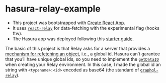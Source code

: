 # hasura-relay-example

- This project was bootstrapped with [Create React App](https://github.com/facebook/create-react-app).
- It uses [`react-relay`](https://github.com/facebook/relay/tree/master/packages/react-relay) for data-fetching with the experimental flag (hooks ftw).
- The Hasura app was deployed following this [starter guide](https://hasura.io/docs/1.0/graphql/manual/getting-started/index.html).

The basic of this project is that Relay asks for a server that provides a [mechanism for refetching an object](https://github.com/graphql/graphql-relay-js), i.e., a global id. Hasura can’t garantee that you’ll have unique global ids, so you need to implement the [`getDataID`](https://github.com/renanmav/hasura-relay-example/blob/master/src/environment.ts#L40-L42) when creating your Relay environment. In this case, I made the global id an string with `<typename>:<id>` encoded as base64 (the standard of [`graphql-relay`](https://github.com/graphql/graphql-relay-js)).
